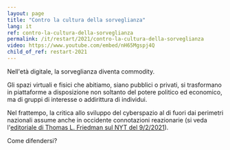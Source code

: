 ```yaml
---
layout: page
title: "Contro la cultura della sorveglianza"
lang: it
ref: contro-la-cultura-della-sorveglianza
permalink: /it/restart/2021/contro-la-cultura-della-sorveglianza
video: https://www.youtube.com/embed/nH65Mgspj4Q
child_of_ref: restart-2021
---
```


Nell'età digitale, la sorveglianza diventa commodity.

Gli spazi virtuali e fisici che abitiamo, siano pubblici o privati, si trasformano in piattaforme a disposizione non soltanto del potere politico ed economico, ma di gruppi di interesse o addirittura di individui.

Nel frattempo, la critica allo sviluppo del cyberspazio al di fuori dai perimetri nazionali assume anche in occidente connotazioni reazionarie (si veda l'[editoriale di Thomas L. Friedman sul NYT del 9/2/2021](https://www.nytimes.com/2021/02/09/opinion/cyberspace-democracy-europe.html)).

Come difendersi?
